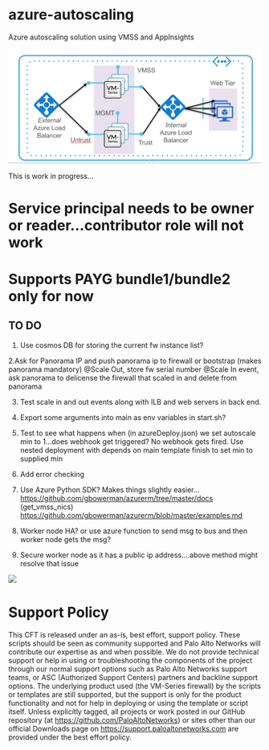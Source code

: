 # azure-autoscaling
Azure autoscaling solution using VMSS and AppInsights

![alt_text](topology.png)

This is work in progress...

# Service principal needs to be owner or reader...contributor role will not work
# Supports PAYG bundle1/bundle2 only for now

## TO DO

 1. Use cosmos DB for storing the current fw instance list?
 
 2.Ask for Panorama IP and  push panorama ip to firewall or bootstrap (makes panorama mandatory)
   @Scale Out, store fw serial number
   @Scale In event, ask panorama to delicense the firewall that scaled in and delete from panorama
   
 3. Test scale in and out events along with ILB and web servers in back end.
 4. Export some arguments into main as env variables in start.sh? 
 
 5. Test to see what happens when (in azureDeploy.json) we set autoscale min to 1...does webhook get triggered?
     No webhook gets fired. Use nested deployment with depends on main template finish to set min to supplied min
     
 6. Add error checking
 
 7. Use Azure Python SDK? Makes things slightly easier...
    https://github.com/gbowerman/azurerm/tree/master/docs (get_vmss_nics)
    https://github.com/gbowerman/azurerm/blob/master/examples.md 
    
 9. Worker node HA? or use azure function to send msg to bus and then worker node gets the msg?
 
 10. Secure worker node as it has a public ip address....above method might resolve that issue


[<img src="http://azuredeploy.net/deploybutton.png"/>](https://portal.azure.com/#create/Microsoft.Template/uri/https%3A%2F%2Fraw.githubusercontent.com%2FPaloAltoNetworks%2Fazure-autoscaling%2Fmaster%2Fv0.1%2FazureDeploy.json)



# Support Policy
This CFT is released under an as-is, best effort, support policy. These scripts should be seen as community supported and Palo Alto Networks will contribute our expertise as and when possible. We do not provide technical support or help in using or troubleshooting the components of the project through our normal support options such as Palo Alto Networks support teams, or ASC (Authorized Support Centers) partners and backline support options. The underlying product used (the VM-Series firewall) by the scripts or templates are still supported, but the support is only for the product functionality and not for help in deploying or using the template or script itself.
Unless explicitly tagged, all projects or work posted in our GitHub repository (at https://github.com/PaloAltoNetworks) or sites other than our official Downloads page on https://support.paloaltonetworks.com are provided under the best effort policy.
